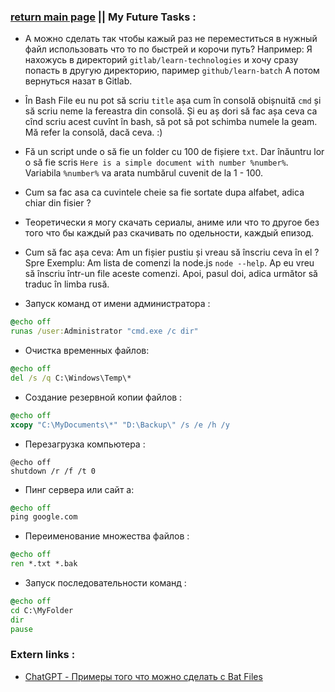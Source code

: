### [return main page](../README.md) || My Future Tasks :
* А можно сделать так чтобы кажый раз не переместиться в нужный файл использовать что то по быстрей и корочи путь? Например: Я нахожусь в директорий `gitlab/learn-technologies` и хочу сразу попасть в другую директорию, паример `github/learn-batch` А потом вернуться назат в Gitlab.

* În Bash File eu nu pot să scriu `title` așa cum în consolă obișnuită `cmd` și să scriu neme la fereastra din consolă. Și eu aș dori să fac așa ceva ca cînd scriu acest cuvînt în bash, să pot să pot schimba numele la geam. Mă refer la consolă, dacă ceva. :)

* Fă un script unde o să fie un folder cu 100 de fișiere `txt`. Dar înăuntru lor o să fie scris `Here is a simple document with number %number%`. Variabila `%number%` va arata numbărul cuvenit de la 1 - 100.

* Cum sa fac asa ca cuvintele cheie sa fie sortate dupa alfabet, adica chiar din fisier ?

* Теоретически я могу скачать сериалы, аниме или что то другое без того что бы каждый раз скачивать по одельности, каждый епизод.

* Cum să fac așa ceva: Am un fișier pustiu și vreau să înscriu ceva în el ? Spre Exemplu: Am lista de comenzi la node.js `node --help`. Ap eu vreu să înscriu într-un file aceste comenzi. Apoi, pasul doi, adica următor să traduc în limba rusă.

* Запуск команд от имени администратора :
```bat
@echo off
runas /user:Administrator "cmd.exe /c dir"
```

* Очистка временных файлов:
```bat
@echo off
del /s /q C:\Windows\Temp\*
```

* Создание резервной копии файлов :
```bat
@echo off
xcopy "C:\MyDocuments\*" "D:\Backup\" /s /e /h /y
```

* Перезагрузка компьютера :
```
@echo off
shutdown /r /f /t 0
```

* Пинг сервера или сайт а:
```bat
@echo off
ping google.com
```

* Переименование множества файлов :
```bat
@echo off
ren *.txt *.bak
```

* Запуск последовательности команд :
```bat
@echo off
cd C:\MyFolder
dir
pause
```

### Extern links :
* [ChatGPT - Примеры того что можно сделать с Bat Files](https://chatgpt.com/c/66fe1047-bd50-800f-9ca9-e28cf1e9cee5)
